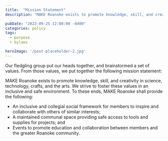 ```yaml
---
title:  "Mission Statement"
description: "MAKE Roanoke exists to promote knowledge, skill, and creativity in science, technology, crafts, and the arts"

pubDate: "2023-09-25 12:00:00 -0400"
categories: policy
tags:
  - purpose
  - bylaws

heroImage: '/post-placeholder-2.jpg'
---
```


Our fledgling group put our heads together, and brainstormed a set of values.
From those values, we put together the following mission statement:

MAKE Roanoke exists to promote knowledge, skill, and creativity in science,
technology, crafts, and the arts. We strive to foster these values in an
inclusive and safe environment. To these ends, MAKE Roanoke shall provide the
following:

 * An inclusive and collegial social framework for members to inspire and
   collaborate with others of similar interests;
 * A maintained communal space providing safe access to tools and supplies for
   projects; and
 * Events to promote education and collaboration between members and the greater
   Roanoke community.

